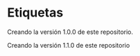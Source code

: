 # Etiquetas

Creando la versión 1.0.0 de este repositorio.


Creando la versión 1.1.0 de este repositorio